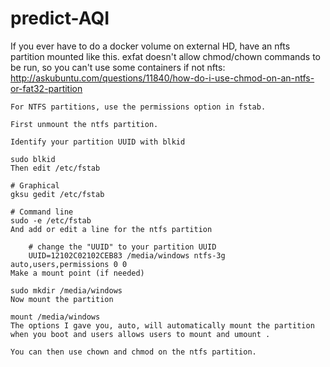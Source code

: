 # predict-AQI

If you ever have to do a docker volume on external HD, have an nfts partition mounted like this. exfat doesn't allow chmod/chown commands to be run, so you can't use some containers if not nfts:
http://askubuntu.com/questions/11840/how-do-i-use-chmod-on-an-ntfs-or-fat32-partition

```
For NTFS partitions, use the permissions option in fstab.

First unmount the ntfs partition.

Identify your partition UUID with blkid

sudo blkid
Then edit /etc/fstab

# Graphical 
gksu gedit /etc/fstab

# Command line
sudo -e /etc/fstab
And add or edit a line for the ntfs partition

    # change the "UUID" to your partition UUID
    UUID=12102C02102CEB83 /media/windows ntfs-3g auto,users,permissions 0 0
Make a mount point (if needed)

sudo mkdir /media/windows
Now mount the partition

mount /media/windows
The options I gave you, auto, will automatically mount the partition when you boot and users allows users to mount and umount .

You can then use chown and chmod on the ntfs partition.
```

